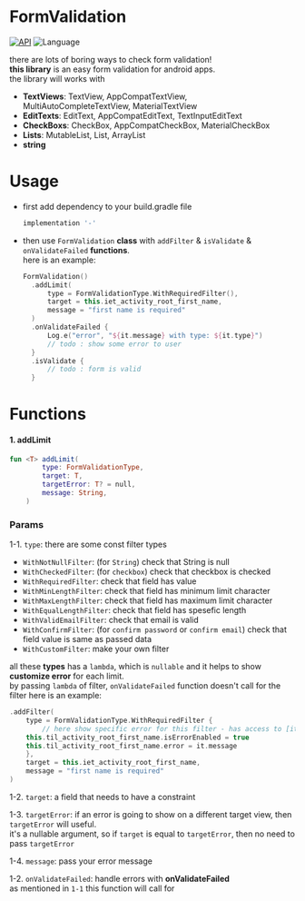 # FormValidation


[![API](https://img.shields.io/badge/API-16%2B-brightgreen.svg?style=flat)](https://android-arsenal.com/api?level=16)
![Language](https://img.shields.io/badge/language-Kotlin-red.svg)

there are lots of boring ways to check form validation!  
**this library** is an easy form validation for android apps.  
the library will works with  
- **TextViews**: TextView, AppCompatTextView, MultiAutoCompleteTextView, MaterialTextView
- **EditTexts**: EditText, AppCompatEditText, TextInputEditText
- **CheckBoxs**: CheckBox, AppCompatCheckBox, MaterialCheckBox
- **Lists**: MutableList, List, ArrayList
- **string**  

# Usage  
- first add dependency to your build.gradle file  
	```groovy
	implementation '-'
	```
  
- then use ```FormValidation``` **class** with ```addFilter``` & ```isValidate``` & ```onValidateFailed``` **functions**.   
  here is an example:
  ```kotlin
  FormValidation()
	.addLimit(
	    type = FormValidationType.WithRequiredFilter(),
	    target = this.iet_activity_root_first_name,
	    message = "first name is required"
	)
	.onValidateFailed {
	    Log.e("error", "${it.message} with type: ${it.type}")
	    // todo : show some error to user
	}
	.isValidate {
	    // todo : form is valid
	}
  ```
  
  
# Functions  
#### 1. addLimit
```kotlin
fun <T> addLimit(
        type: FormValidationType,
        target: T,
        targetError: T? = null,
        message: String,
    )
```
    

### Params  
1-1. ```type```: there are some const filter types  
- ```WithNotNullFilter```: (for ```String```) check that String is null
- ```WithCheckedFilter```: (for ```checkbox```) check that checkbox is checked
- ```WithRequiredFilter```: check that field has value
- ```WithMinLengthFilter```: check that field has minimum limit character
- ```WithMaxLengthFilter```: check that field has maximum limit character
- ```WithEqualLengthFilter```: check that field has spesefic length
- ```WithValidEmailFilter```: check that email is valid 
- ```WithConfirmFilter```: (for ```confirm password``` or ```confirm email```) check that field value is same as passed data 
- ```WithCustomFilter```: make your own filter

all these **types** has a ```lambda```, which is ```nullable``` and it helps to show **customize error** for each limit.  
by passing ```lambda``` of filter, ```onValidateFailed``` function doesn't call for the filter
here is an example:
```kotlin
.addFilter(
    type = FormValidationType.WithRequiredFilter {
    	// here show specific error for this filter - has access to [it.type] and [it.message] and [it.targetView] 
	this.til_activity_root_first_name.isErrorEnabled = true
	this.til_activity_root_first_name.error = it.message
    },
    target = this.iet_activity_root_first_name,
    message = "first name is required"
)
```  

1-2. ```target```: a field that needs to have a constraint


1-3. ```targetError```: if an error is going to show on a different target view, then ```targetError``` will useful.  
it's a nullable argument, so if ```target``` is equal to ```targetError```, then no need to pass ```targetError```

1-4. ```message```: pass your error message 










1-2. ```onValidateFailed```: handle errors with **onValidateFailed**  
as mentioned in ```1-1``` this function will call for  








